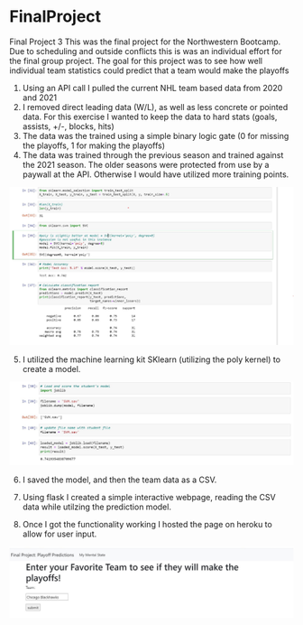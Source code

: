 # FinalProject
Final Project 3
This was the final project for the Northwestern Bootcamp. Due to scheduling and outside conflicts this is was an individual effort for the final group project. The goal for this project was to see how well individual team statistics could predict that a team would make the playoffs


1. Using an API call I pulled the current NHL team based data from 2020 and 2021
2. I removed direct leading data (W/L), as well as less concrete  or pointed data. For this exercise I wanted to keep the data to hard stats (goals, assists, +/-, blocks, hits)
3. The data was the trained using a simple binary logic gate (0 for missing the playoffs, 1 for making the playoffs)
4. The data was trained through the previous season and trained against the 2021 season. The older seasons were protected from use by a paywall at the API. Otherwise I would have utilized more training points. 

![Data Cleaning](images/sklearnsnapshot.jpg)

5. I utilized the machine learning kit SKlearn (utilizing the poly kernel) to create a model. 

![Saving as Model](images/savingasmodel.jpg)


6. I saved the model, and then the team data as a CSV.

7. Using flask I created a simple interactive webpage, reading the CSV data while utilzing the prediction model. 

8. Once I got the functionality working I hosted the page on heroku to allow for user input. 


![Web App](images/webapp.jpg)